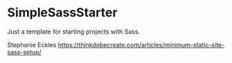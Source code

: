 # SimpleSassStarter

Just a template for starting projects with Sass.

Stephanie Eckles
https://thinkdobecreate.com/articles/minimum-static-site-sass-setup/
